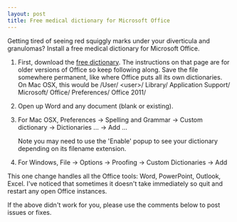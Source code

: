 ```yaml
---
layout: post
title: Free medical dictionary for Microsoft Office
---
```


Getting tired of seeing red squiggly marks under your diverticula and
granulomas?  Install a free medical dictionary for Microsoft Office.

 [dic]: http://mtherald.com/download/MTH-Med-Spel-Chek.zip
 [www]: http://mtherald.com/free-medical-spell-checker-for-microsoft-word-custom-dictionary

1. First, download the [free dictionary][www].  The instructions on that page
   are for older versions of Office so keep following along.  Save the file
   somewhere permanent, like where Office puts all its own dictionaries.  On
   Mac OSX, this would be /User/ \<user\>/ Library/ Application
   Support/ Microsoft/ Office/ Preferences/ Office 2011/

2. Open up Word and any document (blank or existing).

3. For Mac OSX,
   Preferences &rarr;
   Spelling and Grammar &rarr;
   Custom dictionary &rarr;
   Dictionaries ... &rarr;
   Add ...

   Note you may need to use the 'Enable' popup to see your dictionary
   depending on its filename extension.

4. For Windows,
   File &rarr;
   Options &rarr;
   Proofing &rarr;
   Custom Dictionaries &rarr;
   Add


This one change handles all the Office tools: Word, PowerPoint, Outlook,
Excel.  I've noticed that sometimes it doesn't take immediately so quit and
restart any open Office instances.

If the above didn't work for you, please use the comments below to post issues
or fixes.
